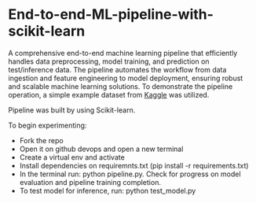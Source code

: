# End-to-end-ML-pipeline-with-scikit-learn
A comprehensive end-to-end machine learning pipeline that efficiently handles data preprocessing, model training, and prediction on test/inference data. The pipeline automates the workflow from data ingestion and feature engineering to model deployment, ensuring robust and scalable machine learning solutions. To demonstrate the pipeline operation, a simple example dataset from [Kaggle](https://www.kaggle.com/competitions/house-prices-advanced-regression-techniques/data) was utilized. 

Pipeline was built by using Scikit-learn.

To begin experimenting:
* Fork the repo
* Open it on github devops and open a new terminal
* Create a virtual env and activate
* Install dependencies on requiremnts.txt (pip install -r requirements.txt)
* In the terminal run: python pipeline.py. Check for progress on model evaluation and pipeline training completion.
* To test model for inference, run: python test_model.py
